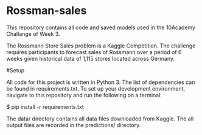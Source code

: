 # Rossman-sales
This repository contains all code and saved models used in the 10Academy Challange of Week 3.

The Rossmann Store Sales problem is a Kaggle Competition. The challenge requires participants to forecast sales of Rossmann over a period of 6 weeks given historical data of 1,115 stores located across Germany.

#Setup

All code for this project is written in Python 3. The list of dependencies can be found in requirements.txt. To set up your development environment, navigate to this repository and run the following on a terminal:

$ pip install -r requirements.txt

The data/ directory contains all data files downloaded from Kaggle. The all output files are recorded in the predictions/ directory.


